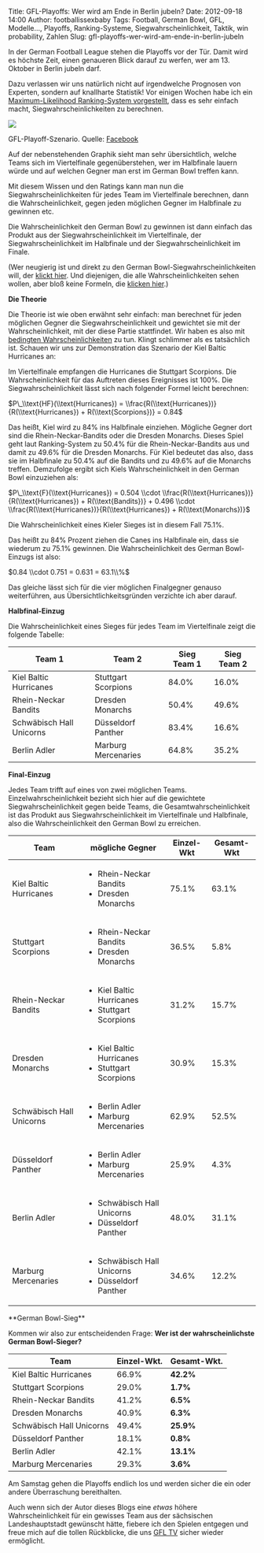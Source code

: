 Title: GFL-Playoffs: Wer wird am Ende in Berlin jubeln?
Date: 2012-09-18 14:00
Author: footballissexbaby
Tags: Football, German Bowl, GFL, Modelle..., Playoffs, Ranking-Systeme, Siegwahrscheinlichkeit, Taktik, win probability, Zahlen
Slug: gfl-playoffs-wer-wird-am-ende-in-berlin-jubeln


In der German Football League stehen die Playoffs vor der Tür. Damit
wird es höchste Zeit, einen genaueren Blick darauf zu werfen, wer am 13.
Oktober in Berlin jubeln darf.

Dazu verlassen wir uns natürlich nicht auf irgendwelche Prognosen von
Experten, sondern auf knallharte Statistik! Vor einigen Wochen habe ich
ein [Maximum-Likelihood Ranking-System vorgestellt][], dass es sehr
einfach macht, Siegwahrscheinlichkeiten zu berechnen.


[![](|filename|/images/560405_10151166313622460_1376931964_n-300x300.jpg)](|filename|/images/560405_10151166313622460_1376931964_n.jpg)

GFL-Playoff-Szenario. Quelle: [Facebook][]

Auf der nebenstehenden Graphik sieht man sehr übersichtlich, welche
Teams sich im Viertelfinale gegenüberstehen, wer im Halbfinale lauern
würde und auf welchen Gegner man erst im German Bowl treffen kann.

Mit diesem Wissen und den Ratings kann man nun die
Siegwahrscheinlichkeiten für jedes Team im Viertelfinale berechnen, dann
die Wahrscheinlichkeit, gegen jeden möglichen Gegner im Halbfinale zu
gewinnen etc.

Die Wahrscheinlichkeit den German Bowl zu gewinnen ist dann einfach das
Produkt aus der Siegwahrscheinlichkeit im Viertelfinale, der
Siegwahrscheinlichkeit im Halbfinale und der Siegwahrscheinlichkeit im
Finale.

(Wer neugierig ist und direkt zu den German
Bowl-Siegwahrscheinlichkeiten will, der [klickt hier][]. Und diejenigen,
die alle Wahrscheinlichkeiten sehen wollen, aber bloß keine Formeln, die
[klicken hier][].)

**Die Theorie**

Die Theorie ist wie oben erwähnt sehr einfach: man berechnet für jeden
möglichen Gegner die Siegwahrscheinlichkeit und gewichtet sie mit der
Wahrscheinlichkeit, mit der diese Partie stattfindet. Wir haben es also
mit [bedingten Wahrscheinlichkeiten][] zu tun. Klingt schlimmer als es
tatsächlich ist. Schauen wir uns zur Demonstration das Szenario der Kiel
Baltic Hurricanes an:

Im Viertelfinale empfangen die Hurricanes die Stuttgart Scorpions. Die
Wahrscheinlichkeit für das Auftreten dieses Ereignisses ist 100%. Die
Siegwahrscheinlichkeit lässt sich nach folgender Formel leicht
berechnen:

$P\_\\text{HF}(\\text{Hurricanes}) =
\\frac{R(\\text{Hurricanes})}{R(\\text{Hurricanes}) +
R(\\text{Scorpions})} = 0.84$

Das heißt, Kiel wird zu 84% ins Halbfinale einziehen. Mögliche Gegner
dort sind die Rhein-Neckar-Bandits oder die Dresden Monarchs. Dieses
Spiel geht laut Ranking-System zu 50.4% für die Rhein-Neckar-Bandits aus
und damit zu 49.6% für die Dresden Monarchs. Für Kiel bedeutet das also,
dass sie im Halbfinale zu 50.4% auf die Bandits und zu 49.6% auf die
Monarchs treffen. Demzufolge ergibt sich Kiels Wahrscheinlichkeit in den
German Bowl einzuziehen als:

$P\_\\text{F}(\\text{Hurricanes}) = 0.504 \\cdot
\\frac{R(\\text{Hurricanes})}{R(\\text{Hurricanes}) +
R(\\text{Bandits})} + 0.496 \\cdot
\\frac{R(\\text{Hurricanes})}{R(\\text{Hurricanes}) +
R(\\text{Monarchs})}$

Die Wahrscheinlichkeit eines Kieler Sieges ist in diesem Fall 75.1%.

Das heißt zu 84% Prozent ziehen die Canes ins Halbfinale ein, dass sie
wiederum zu 75.1% gewinnen. Die Wahrscheinlichkeit des German
Bowl-Einzugs ist also:

$0.84 \\cdot 0.751 = 0.631 = 63.1\\%$

Das gleiche lässt sich für die vier möglichen Finalgegner genauso
weiterführen, aus Übersichtlichkeitsgründen verzichte ich aber darauf.

<a name="halbfinale">**Halbfinal-Einzug**</a>

Die Wahrscheinlichkeit eines Sieges für jedes Team im Viertelfinale
zeigt die folgende Tabelle:

<table class="table table-striped">
<thead>
<tr><th>Team 1</th><th>Team 2</th><th>Sieg Team 1</th><th>Sieg Team 2</th></tr>
</thead>
<tbody>
<tr><td>Kiel Baltic Hurricanes</td><td>Stuttgart Scorpions</td><td>84.0%</td><td>16.0%</td></tr>
<tr><td>Rhein-Neckar Bandits</td><td>Dresden Monarchs</td><td>50.4%</td><td>49.6%</td></tr>
<tr><td>Schwäbisch Hall Unicorns</td><td>Düsseldorf Panther</td><td>83.4%</td><td>16.6%</td></tr>
<tr><td>Berlin Adler</td><td>Marburg Mercenaries</td><td>64.8%</td><td>35.2%</td></tr>
</tbody>
</table>

**Final-Einzug**

Jedes Team trifft auf eines von zwei möglichen Teams.
Einzelwahrscheinlichkeit bezieht sich hier auf die gewichtete
Siegwahrscheinlichkeit gegen beide Teams, die Gesamtwahrscheinlichkeit
ist das Produkt aus Siegwahrscheinlichkeit im Viertelfinale und
Halbfinale, also die Wahrscheinlichkeit den German Bowl zu erreichen.

<table class="table table-striped">
<thead>
<tr>
<th>
Team

</th>
<th>
mögliche Gegner

</th>
<th>
Einzel-Wkt

</th>
<th>
Gesamt-Wkt

</th>
</tr>
</thead>
<tbody>
<tr>
<td>
Kiel Baltic Hurricanes

</td>
<td>
<ul>
  <li>Rhein-Neckar Bandits</li>
  <li>Dresden Monarchs</li>
</ul>

</td>
<td>
75.1%

</td>
<td>
63.1%

</td>
</tr>
<tr>
<td>
Stuttgart Scorpions

</td>
<td>
<ul>
  <li>Rhein-Neckar Bandits</li>
  <li>Dresden Monarchs</li>
</ul>

</td>
<td>
36.5%

</td>
<td>
5.8%

</td>
</tr>
<tr>
<td>
Rhein-Neckar Bandits

</td>
<td>
  <ul>
    <li>Kiel Baltic Hurricanes</li>
    <li>Stuttgart Scorpions</li>
  </ul>

</td>
<td>
31.2%

</td>
<td>
15.7%

</td>
</tr>
<tr>
<td>
Dresden Monarchs

</td>
<td>
  <ul>
    <li>Kiel Baltic Hurricanes</li>
    <li>Stuttgart Scorpions</li>
  </ul>

</td>
<td>
30.9%

</td>
<td>
15.3%

</td>
</tr>
<tr>
<td>
Schwäbisch Hall Unicorns

</td>
<td>
  <ul>
    <li>Berlin Adler</li>
    <li>Marburg Mercenaries</li>
  </ul>

</td>
<td>
62.9%

</td>
<td>
52.5%

</td>
</tr>
<tr>
<td>
Düsseldorf Panther

</td>
<td>
<ul>
  <li>Berlin Adler</li>
  <li>Marburg Mercenaries</li>
</ul>

</td>
<td>
25.9%

</td>
<td>
4.3%

</td>
</tr>
<tr>
<td>
Berlin Adler

</td>
<td>
  <ul>
    <li>Schwäbisch Hall Unicorns</li>
    <li>Düsseldorf Panther</li>
  </ul>

</td>
<td>
48.0%

</td>
<td>
31.1%

</td>
</tr>
<tr>
<td>
Marburg Mercenaries

</td>
<td>
  <ul>
    <li>Schwäbisch Hall Unicorns</li>
    <li>Düsseldorf Panther</li>
  </ul>

</td>
<td>
34.6%

</td>
<td>
12.2%

</td>
</tr>
</tbody>
</table>
<a name="german-bowl">**German Bowl-Sieg**</a>

Kommen wir also zur entscheidenden Frage: **Wer ist der
wahrscheinlichste German Bowl-Sieger?**

<table class="table table-striped">
<thead>
<tr><th>Team</th><th>Einzel-Wkt.</th><th>Gesamt-Wkt.</th></tr>
</thead>
<tbody>
<tr><td>Kiel Baltic Hurricanes</td><td>66.9%</td><td><strong>42.2%</strong></td></tr>
<tr><td>Stuttgart Scorpions</td><td>29.0%</td><td><strong>1.7%</strong></td></tr>
<tr><td>Rhein-Neckar Bandits</td><td>41.2%</td><td><strong>6.5%</strong></td></tr>
<tr><td>Dresden Monarchs</td><td>40.9%</td><td><strong>6.3%</strong></td></tr>
<tr><td>Schwäbisch Hall Unicorns</td><td>49.4%</td><td><strong>25.9%</strong></td></tr>
<tr><td>Düsseldorf Panther</td><td>18.1%</td><td><strong>0.8%</strong></td></tr>
<tr><td>Berlin Adler</td><td>42.1%</td><td><strong>13.1%</strong></td></tr>
<tr><td>Marburg Mercenaries</td><td>29.3%</td><td><strong>3.6%</strong></td></tr>
</tbody>
</table>

Am Samstag gehen die Playoffs endlich los und werden sicher die ein oder
andere Überraschung bereithalten.

Auch wenn sich der Autor dieses Blogs eine *etwas* höhere
Wahrscheinlichkeit für ein gewisses Team aus der sächsischen
Landeshauptstadt gewünscht hätte, fiebere ich den Spielen entgegen und
freue mich auf die tollen Rückblicke, die uns [GFL TV][] sicher wieder
ermöglicht.

<script type="text/javascript"
  src="http://cdn.mathjax.org/mathjax/latest/MathJax.js?config=TeX-AMS-MML_HTMLorMML">

  MathJax.Hub.Config({
  tex2jax: {
    inlineMath: [['$','$'], ['\\(','\\)']],
    processEscapes: true
    }
  });
</script>

  [Maximum-Likelihood Ranking-System vorgestellt]: |filename|yet-another-ranking-system.md
    "Yet Another Ranking System"
  [Facebook]: http://www.facebook.com/photo.php?fbid=10151166313622460&set=a.290885202459.147524.288799632459&type=1
  [klickt hier]: #german-bowl
  [klicken hier]: #halbfinale
  [bedingten Wahrscheinlichkeiten]: http://de.wikipedia.org/wiki/Bedingte_Wahrscheinlichkeit
  [GFL TV]: http://www.gfl-tv.de/
